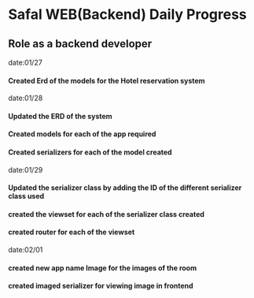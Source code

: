 # Safal WEB(Backend) Daily Progress
## Role as a backend developer
date:01/27
#### Created Erd of the models for the Hotel reservation system
date:01/28
#### Updated the ERD of the system
#### Created models for each of the app required
#### Created serializers for each of the model created 

date:01/29
#### Updated the serializer class by adding the ID of the different serializer class used
#### created the viewset for each of the serializer class created
#### created router for each of the viewset

date:02/01
#### created new app name Image for the images of the room
#### created imaged serializer for viewing image in frontend
